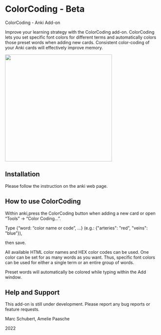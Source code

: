 # ColorCoding  - Beta
ColorCoding - Anki Add-on 

Improve your learning strategy with the ColorCoding add-on. ColorCoding lets you set specific font colors for different terms and automatically colors those preset words when adding new cards. Consistent color-coding of your Anki cards will effectively improve memory. 


<img src="https://raw.githubusercontent.com/schubertmc/ColorCoding/main/src/example/EXAMPLE.gif?token=GHSAT0AAAAAABRGBY6I7K6XO22EXRQ4CQZ6YP25QOQ" width="350" />

## Installation
Please follow the instruction on the anki web page. 

## How to use ColorCoding


Within anki,press the ColorCoding button when adding a new card or open “Tools” -> “Color Coding…”. 

Type {“word: “color name or code”, …} (e.g.: {"arteries": "red", "veins": "blue”}), 

then save.


All available HTML color names and HEX color codes can be used. One color can be set for as many words as you want. Thus, specific font colors can be used for either a single term or an entire group of words. 

Preset words will automatically be colored while typing within the Add window.

## Help and Support
This add-on is still under development.
Please report any bug reports or feature requests.




Marc Schubert, Amelie Paasche

2022
